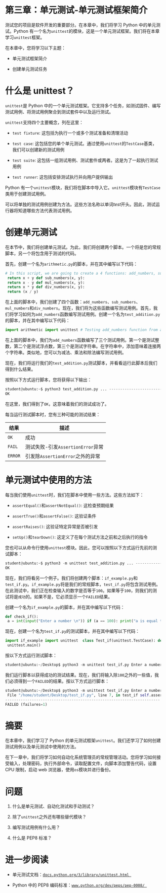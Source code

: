# 第三章：单元测试-单元测试框架简介

测试您的项目是软件开发的重要部分。在本章中，我们将学习 Python 中的单元测试。Python 有一个名为`unittest`的模块，这是一个单元测试框架。我们将在本章学习`unittest`框架。

在本章中，您将学习以下主题：

+   单元测试框架简介

+   创建单元测试任务

# 什么是 unittest？

`unittest`是 Python 中的一个单元测试框架。它支持多个任务，如测试固件、编写测试用例、将测试用例聚合到测试套件中以及运行测试。

`unittest`支持四个主要概念，列在这里：

+   `test fixture`: 这包括为执行一个或多个测试准备和清理活动

+   `test case`: 这包括您的单个单元测试。通过使用`unittest`的`TestCase`基类，我们可以创建新的测试用例

+   `test suite`: 这包括一组测试用例、测试套件或两者。这是为了一起执行测试用例

+   `test runner`: 这包括安排测试执行并向用户提供输出

Python 有一个`unittest`模块，我们将在脚本中导入它。`unittest`模块有`TestCase`类用于创建测试用例。

可以将单独的测试用例创建为方法。这些方法名称以单词*test*开头。因此，测试运行器将知道哪些方法代表测试用例。

# 创建单元测试

在本节中，我们将创建单元测试。为此，我们将创建两个脚本。一个将是您的常规脚本，另一个将包含用于测试的代码。

首先，创建一个名为`arithmetic.py`的脚本，并在其中编写以下代码：

```py
# In this script, we are going to create a 4 functions: add_numbers, sub_numbers, mul_numbers, div_numbers. def add_numbers(x, y):
 return x + y def sub_numbers(x, y):
 return x - y def mul_numbers(x, y):
 return x * y def div_numbers(x, y):
 return (x / y)
```

在上面的脚本中，我们创建了四个函数：`add_numbers`、`sub_numbers`、`mul_numbers`和`div_numbers`。现在，我们将为这些函数编写测试用例。首先，我们将学习如何为`add_numbers`函数编写测试用例。创建一个名为`test_addition.py`的脚本，并在其中编写以下代码：

```py
import arithmetic import unittest # Testing add_numbers function from arithmetic. class Test_addition(unittest.TestCase): # Testing Integers def test_add_numbers_int(self): sum = arithmetic.add_numbers(50, 50) self.assertEqual(sum, 100) # Testing Floats def test_add_numbers_float(self): sum = arithmetic.add_numbers(50.55, 78) self.assertEqual(sum, 128.55) # Testing Strings def test_add_numbers_strings(self): sum = arithmetic.add_numbers('hello','python') self.assertEqual(sum, 'hellopython')  if __name__ == '__main__': unittest.main()
```

在上面的脚本中，我们为`add_numbers`函数编写了三个测试用例。第一个是测试整数，第二个是测试浮点数，第三个是测试字符串。在字符串中，添加意味着连接两个字符串。类似地，您可以为减法、乘法和除法编写测试用例。

现在，我们将运行我们的`test_addition.py`测试脚本，并看看运行此脚本后我们得到什么结果。

按照以下方式运行脚本，您将获得以下输出：

```py
student@ubuntu:~$ python3 test_addition.py ... ---------------------------------------------------------------------- Ran 3 tests in 0.000s
OK
```

在这里，我们得到了`OK`，这意味着我们的测试成功了。

每当运行测试脚本时，您有三种可能的测试结果：

| **结果** | **描述** |
| --- | --- |
| `OK` | 成功 |
| `FAIL` | 测试失败-引发`AssertionError`异常 |
| `ERROR` | 引发除`AssertionError`之外的异常 |

# 单元测试中使用的方法

每当我们使用`unittest`时，我们在脚本中使用一些方法。这些方法如下：

+   `assertEqual()`和`assertNotEqual()`: 这检查预期结果

+   `assertTrue()`和`assertFalse()`: 这验证条件

+   `assertRaises()`: 这验证特定异常是否被引发

+   `setUp()`和`tearDown()`: 这定义了在每个测试方法之前和之后执行的指令

您也可以从命令行使用`unittest`模块。因此，您可以按照以下方式运行先前的测试脚本：

```py
student@ubuntu:~$ python3 -m unittest test_addition.py ... ---------------------------------------------------------------------- Ran 3 tests in 0.000s
OK
```

现在，我们将看另一个例子。我们将创建两个脚本：`if_example.py`和`test_if.py`。`if_example.py`将是我们的常规脚本，`test_if.py`将包含测试用例。在此测试中，我们正在检查输入的数字是否等于`100`。如果等于`100`，则我们的测试将是`成功`的。如果不是，它必须显示一个`FAILED`结果。

创建一个名为`if_example.py`的脚本，并在其中编写以下代码：

```py
def check_if():
 a = int(input("Enter a number \n")) if (a == 100): print("a is equal to 100") else: print("a is not equal to 100") return a
```

现在，创建一个名为`test_if.py`的测试脚本，并在其中编写以下代码：

```py
import if_example import unittest  class Test_if(unittest.TestCase): def test_if(self): result = if_example.check_if() self.assertEqual(result, 100) if __name__ == '__main__':
 unittest.main()
```

按以下方式运行测试脚本：

```py
student@ubuntu:~/Desktop$ python3 -m unittest test_if.py Enter a number 100 a is equal to 100 . ---------------------------------------------------------------------- Ran 1 test in 1.912s OK 
```

我们运行脚本以获得成功的测试结果。现在，我们将输入除`100`之外的一些值，我们必须得到一个`FAILED`的结果。按以下方式运行脚本：

```py
student@ubuntu:~/Desktop$ python3 -m unittest test_if.py Enter a number 50 a is not equal to 100 F ====================================================================== FAIL: test_if (test_if.Test_if) ---------------------------------------------------------------------- Traceback (most recent call last):
 File "/home/student/Desktop/test_if.py", line 7, in test_if self.assertEqual(result, 100) AssertionError: 50 != 100
---------------------------------------------------------------------- Ran 1 test in 1.521s
FAILED (failures=1)
```

# 摘要

在本章中，我们学习了 Python 的单元测试框架`unittest`。我们还学习了如何创建测试用例以及单元测试中使用的方法。

在下一章中，我们将学习如何自动化系统管理员的常规管理活动。您将学习如何接受输入，处理密码，执行外部命令，读取配置文件，向脚本添加警告代码，设置 CPU 限制，启动 web 浏览器，使用`os`模块并进行备份。

# 问题

1.  什么是单元测试、自动化测试和手动测试？

1.  除了`unittest`之外还有哪些替代模块？

1.  编写测试用例有什么用？

1.  什么是 PEP8 标准？

# 进一步阅读

+   单元测试文档：[`docs.python.org/3/library/unittest.html `](https://docs.python.org/3/library/unittest.html)

+   Python 中的 PEP8 编码标准：[`www.python.org/dev/peps/pep-0008/ `](https://www.python.org/dev/peps/pep-0008/)
